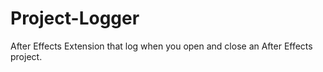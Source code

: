 # Project-Logger
After Effects Extension that log when you open and close an After Effects project.
